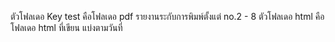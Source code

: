 ตัวโฟลเดอ Key test คือโฟลเดอ pdf รายงานระกับการพิมพ์ตั้งแต่ no.2 - 8
ตัวโฟลเดอ html คือโฟลเดอ html ที่เขียน แบ่งตามวันที่
